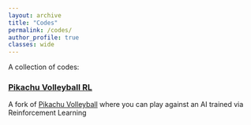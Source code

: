 ```yaml
---
layout: archive
title: "Codes"
permalink: /codes/
author_profile: true
classes: wide
---
```


A collection of codes:

<div class="grid__wrapper">

  <div class="grid__item">
  <h3><a href="https://github.com/LucaPalumbo/pikachu-volleyball-RL">Pikachu Volleyball RL</a></h3>
  <p>A fork of <a href="https://github.com/gorisanson/pikachu-volleyball">Pikachu Volleyball</a> where you can play against an AI trained via Reinforcement Learning</p>
  </div>

  <!-- <div class="grid__item">
  <h3><a href="https://github.com/tuonick/progetto-2">Progetto 2</a></h3>
  <p>Un altro progetto interessante. Link diretto al codice su GitHub.</p>
  </div>

  <div class="grid__item">
  <h3><a href="https://github.com/tuonick/progetto-3">Progetto 3</a></h3>
  <p>Ancora un progetto: puoi aggiungere immagini, gif o screenshot.</p>
  </div> -->


</div>
